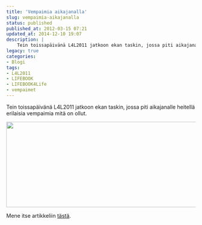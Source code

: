 ```yaml
---
title: 'Vempaimia aikajanalla'
slug: vempaimia-aikajanalla
status: published
published_at: 2012-03-15 07:21
updated_at: 2014-12-10 19:07
description: |
    Tein toissapäivänä L4L2011 jatkoon ekan taskin, jossa piti aikajanalle heitellä erilaisia vempaimia mitä on ollut. Mene itse artikkeliin tästä.
legacy: true
categories:
- Blogi
tags:
- L4L2011
- LIFEBOOK
- LIFEBOOK4Life
- vempaimet
---
```


<p>Tein toissapäivänä L4L2011 jatkoon ekan taskin, jossa piti aikajanalle heitellä erilaisia vempaimia mitä on ollut.</p>
<p><a href="https://cdn.markokaartinen.net/uploads/2012/03/timeline.png"><img loading="lazy" decoding="async" class="size-medium wp-image-2832" title="Aikajana" src="https://cdn.markokaartinen.net/uploads/2012/03/timeline-610x228.png" alt="" width="610" height="228" /></a></p>
<p>Mene itse artikkeliin <a href="https://lifebook.ts.fujitsu.com/blog/category/task/task-japan-many-years/s" target="_blank">tästä</a>.</p>